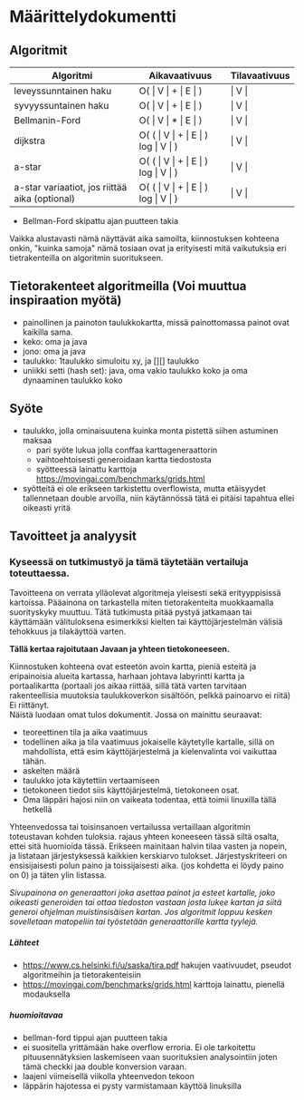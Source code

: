 # Määrittelydokumentti



## Algoritmit
| Algoritmi | Aikavaativuus | Tilavaativuus |
|-----------|---------------|---------------|
| leveyssunntainen haku| O( \| V \| + \| E \| )| \| V \| |
| syvyyssuntainen haku|  O( \| V \| + \| E \| )| \| V \| |
| Bellmanin-Ford| O( \| V \| * \| E \| ) | \| V \| |
| dijkstra| O( ( \| V \| + \| E \| ) log \| V \| ) | \| V \| |
| a-star| O( ( \| V \| + \| E \| ) log \| V \| ) | \| V \| |
| a-star variaatiot, jos riittää aika (optional)| O( ( \| V \| + \| E \| ) log \| V \| ) | \| V \| |
* Bellman-Ford skipattu ajan puutteen takia

Vaikka alustavasti nämä näyttävät aika samoilta, kiinnostuksen kohteena onkin, "kuinka samoja" nämä tosiaan ovat ja erityisesti mitä vaikutuksia eri tietrakenteilla on algoritmin suoritukseen.

## Tietorakenteet algoritmeilla (Voi muuttua inspiraation myötä)
* painollinen ja painoton taulukkokartta, missä painottomassa painot ovat kaikilla sama.
* keko: oma ja java
* jono: oma ja java
* taulukko: 1taulukko simuloitu xy, ja [][] taulukko
* uniikki setti (hash set): java, oma vakio taulukko koko ja oma dynaaminen taulukko koko

## Syöte
* taulukko, jolla ominaisuutena kuinka monta pistettä siihen astuminen maksaa
    * pari syöte lukua jolla conffaa karttageneraattorin
    * vaihtoehtoisesti generoidaan kartta tiedostosta
    * syötteessä lainattu karttoja https://movingai.com/benchmarks/grids.html
* syötteitä ei ole erikseen tarkistettu overflowista, mutta etäisyydet tallennetaan double arvoilla, niin käytännössä tätä ei pitäisi tapahtua ellei oikeasti yritä

## Tavoitteet ja analyysit
### Kyseessä on tutkimustyö ja tämä täytetään vertailuja toteuttaessa. 
Tavoitteena on verrata ylläolevat algoritmeja yleisesti sekä erityyppisissä kartoissa. Pääainona on tarkastella miten tietorakenteita muokkaamalla suorityskyky muuttuu. Tätä tutkimusta pitää pystyä jatkamaan tai käyttämään välituloksena esimerkiksi kielten tai käyttöjärjestelmän välisiä tehokkuus ja tilakäyttöä varten.

**Tällä kertaa rajoitutaan Javaan ja yhteen tietokoneeseen.**  

Kiinnostuken kohteena ovat esteetön avoin kartta, pieniä esteitä ja eripainoisia alueita kartassa, harhaan johtava labyrintti kartta ja portaalikartta (portaali jos aikaa riittää, sillä tätä varten tarvitaan rakenteellisia muutoksia taulukkoverkon sisältöön, pelkkä painoarvo ei riitä) Ei riittänyt.  
Näistä luodaan omat tulos dokumentit. Jossa on mainittu seuraavat:
* teoreettinen tila ja aika vaatimuus
* todellinen aika ja tila vaatimuus jokaiselle käytetylle kartalle, sillä on mahdollista, että esim käyttöjärjestelmä ja kielenvalinta voi vaikuttaa tähän.
* askelten määrä
* taulukko jota käytettiin vertaamiseen
* tietokoneen tiedot siis käyttöjärjestelmä, tietokoneen osat.
* Oma läppäri hajosi niin on vaikeata todentaa, että toimii linuxilla tällä hetkellä

Yhteenvedossa tai toisinsanoen vertailussa vertaillaan algoritmin toteustavan kohden tuloksia. rajaus yhteen koneeseen tässä siltä osalta, ettei sitä huomioida tässä. Erikseen mainitaan halvin tilaa vasten ja nopein, ja listataan järjestyksessä kaikkien kerskiarvo tulokset. Järjestyskriteeri on ensisijaisesti polun paino ja toissijaisesti aika. (jos kohdetta ei löydy paino on 0) ja täten ylin listassa.

*Sivupainona on generaattori joka asettaa painot ja esteet kartalle, joko oikeasti generoiden tai ottaa tiedoston vastaan josta lukee kartan ja siitä generoi ohjelman muistinsisäisen kartan. Jos algoritmit loppuu kesken sovelletaan matopeliin tai työstetään generaattorille kartta tyylejä.*

##### Lähteet
* https://www.cs.helsinki.fi/u/saska/tira.pdf hakujen vaativuudet, pseudot algoritmeihin ja tietorakenteisiin
* https://movingai.com/benchmarks/grids.html karttoja lainattu, pienellä modauksella  

##### huomioitavaa
* bellman-ford tippui ajan puutteen takia
* ei suositella yrittämään hake overflow erroria. Ei ole tarkoitettu pituusennätyksien laskemiseen vaan suorituksien analysointiin joten tämä checkki jaa double konversion varaan.
* laajeni viimeisellä viikolla yhteenvedon tekoon
* läppärin hajotessa ei pysty varmistamaan käyttöä linuksilla